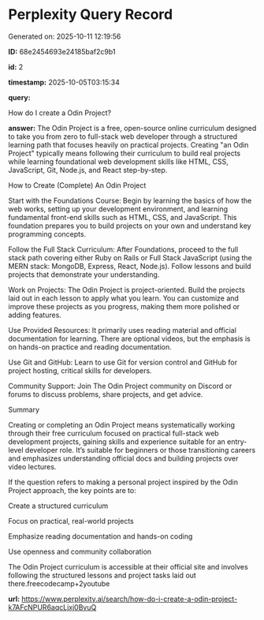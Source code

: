 # Perplexity Query Record

Generated on: 2025-10-11 12:19:56

**ID:** 68e2454693e24185baf2c9b1

**id:** 2

**timestamp:** 2025-10-05T03:15:34

**query:**

How do I create a Odin Project?

**answer:** The Odin Project is a free, open-source online curriculum designed to take you from zero to full-stack web developer through a structured learning path that focuses heavily on practical projects. Creating "an Odin Project" typically means following their curriculum to build real projects while learning foundational web development skills like HTML, CSS, JavaScript, Git, Node.js, and React step-by-step.

How to Create (Complete) An Odin Project

Start with the Foundations Course: Begin by learning the basics of how the web works, setting up your development environment, and learning fundamental front-end skills such as HTML, CSS, and JavaScript. This foundation prepares you to build projects on your own and understand key programming concepts.

Follow the Full Stack Curriculum: After Foundations, proceed to the full stack path covering either Ruby on Rails or Full Stack JavaScript (using the MERN stack: MongoDB, Express, React, Node.js). Follow lessons and build projects that demonstrate your understanding.

Work on Projects: The Odin Project is project-oriented. Build the projects laid out in each lesson to apply what you learn. You can customize and improve these projects as you progress, making them more polished or adding features.

Use Provided Resources: It primarily uses reading material and official documentation for learning. There are optional videos, but the emphasis is on hands-on practice and reading documentation.

Use Git and GitHub: Learn to use Git for version control and GitHub for project hosting, critical skills for developers.

Community Support: Join The Odin Project community on Discord or forums to discuss problems, share projects, and get advice.

Summary

Creating or completing an Odin Project means systematically working through their free curriculum focused on practical full-stack web development projects, gaining skills and experience suitable for an entry-level developer role. It’s suitable for beginners or those transitioning careers and emphasizes understanding official docs and building projects over video lectures.

If the question refers to making a personal project inspired by the Odin Project approach, the key points are to:

Create a structured curriculum

Focus on practical, real-world projects

Emphasize reading documentation and hands-on coding

Use openness and community collaboration

The Odin Project curriculum is accessible at their official site and involves following the structured lessons and project tasks laid out there.freecodecamp+2youtube

**url:** https://www.perplexity.ai/search/how-do-i-create-a-odin-project-k7AFcNPUR6aqcLjxj0BvuQ

